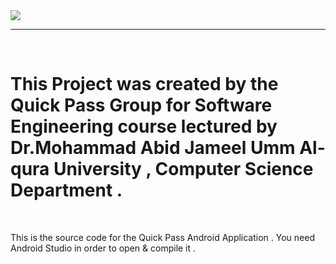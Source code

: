 <img src="http://i.imgur.com/eIxXOEL.jpg"/>

<br/>
<hr/>
<br/>

# This Project was created by the Quick Pass Group for Software Engineering course lectured by Dr.Mohammad Abid Jameel Umm Al-qura University , Computer Science Department .
<br/>

This is the source code for the Quick Pass Android Application . You need Android Studio in order to open & compile it .
